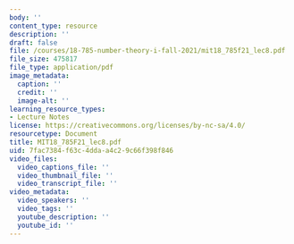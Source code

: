 ```yaml
---
body: ''
content_type: resource
description: ''
draft: false
file: /courses/18-785-number-theory-i-fall-2021/mit18_785f21_lec8.pdf
file_size: 475817
file_type: application/pdf
image_metadata:
  caption: ''
  credit: ''
  image-alt: ''
learning_resource_types:
- Lecture Notes
license: https://creativecommons.org/licenses/by-nc-sa/4.0/
resourcetype: Document
title: MIT18_785F21_lec8.pdf
uid: 7fac7384-f63c-4dda-a4c2-9c66f398f846
video_files:
  video_captions_file: ''
  video_thumbnail_file: ''
  video_transcript_file: ''
video_metadata:
  video_speakers: ''
  video_tags: ''
  youtube_description: ''
  youtube_id: ''
---
```

